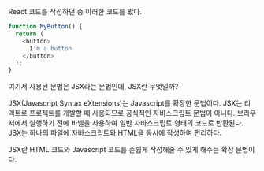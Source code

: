 React 코드를 작성하던 중 이러한 코드를 봤다.
```javascript
function MyButton() {
  return (
    <button>
      I'm a button
    </button>
  );
}

```

여기서 사용된 문법은 JSX라는 문법인데, JSX란 무엇일까?

JSX(Javascript Syntax eXtensions)는 Javascript를 확장한 문법이다. 
JSX는 리액트로 프로젝트를 개발할 때 사용되므로 공식적인 자바스크립트 문법이 아니다.
브라우저에서 실행하기 전에 바벨을 사용하여 일반 자바스크립트 형태의 코드로 반환된다.
JSX는 하나의 파일에 자바스크립트와 HTML을 동시에 작성하여 편리하다. 

JSX란 HTML 코드와 Javascript 코드를 손쉽게 작성해줄 수 있게 해주는 확장 문법이다.